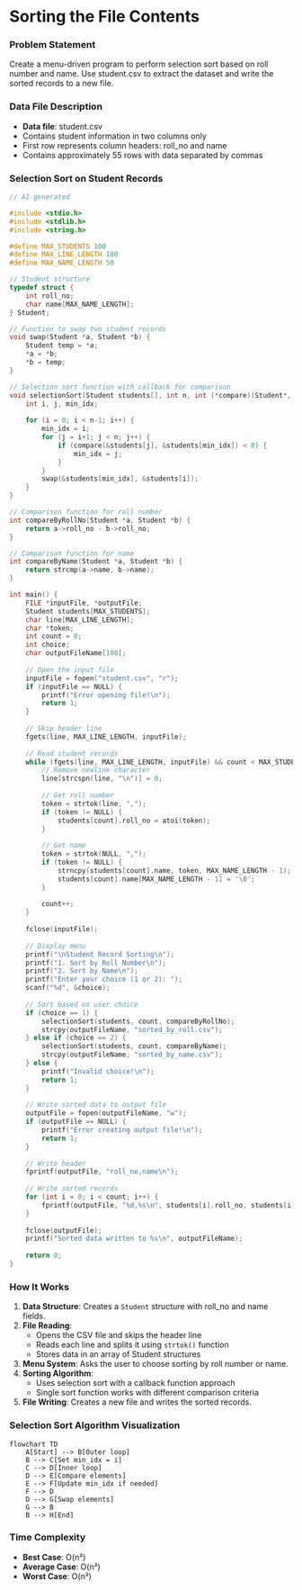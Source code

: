 # Sorting the File Contents

### Problem Statement

Create a menu-driven program to perform selection sort based on roll number and name. Use student.csv to extract the dataset and write the sorted records to a new file.

### Data File Description

- **Data file**: student.csv
- Contains student information in two columns only
- First row represents column headers: roll_no and name
- Contains approximately 55 rows with data separated by commas

### Selection Sort on Student Records

```c
// AI generated

#include <stdio.h>
#include <stdlib.h>
#include <string.h>

#define MAX_STUDENTS 100
#define MAX_LINE_LENGTH 100
#define MAX_NAME_LENGTH 50

// Student structure
typedef struct {
    int roll_no;
    char name[MAX_NAME_LENGTH];
} Student;

// Function to swap two student records
void swap(Student *a, Student *b) {
    Student temp = *a;
    *a = *b;
    *b = temp;
}

// Selection sort function with callback for comparison
void selectionSort(Student students[], int n, int (*compare)(Student*, Student*)) {
    int i, j, min_idx;
    
    for (i = 0; i < n-1; i++) {
        min_idx = i;
        for (j = i+1; j < n; j++) {
            if (compare(&students[j], &students[min_idx]) < 0) {
                min_idx = j;
            }
        }
        swap(&students[min_idx], &students[i]);
    }
}

// Comparison function for roll number
int compareByRollNo(Student *a, Student *b) {
    return a->roll_no - b->roll_no;
}

// Comparison function for name
int compareByName(Student *a, Student *b) {
    return strcmp(a->name, b->name);
}

int main() {
    FILE *inputFile, *outputFile;
    Student students[MAX_STUDENTS];
    char line[MAX_LINE_LENGTH];
    char *token;
    int count = 0;
    int choice;
    char outputFileName[100];
    
    // Open the input file
    inputFile = fopen("student.csv", "r");
    if (inputFile == NULL) {
        printf("Error opening file!\n");
        return 1;
    }
    
    // Skip header line
    fgets(line, MAX_LINE_LENGTH, inputFile);
    
    // Read student records
    while (fgets(line, MAX_LINE_LENGTH, inputFile) && count < MAX_STUDENTS) {
        // Remove newline character
        line[strcspn(line, "\n")] = 0;
        
        // Get roll number
        token = strtok(line, ",");
        if (token != NULL) {
            students[count].roll_no = atoi(token);
        }
        
        // Get name
        token = strtok(NULL, ",");
        if (token != NULL) {
            strncpy(students[count].name, token, MAX_NAME_LENGTH - 1);
            students[count].name[MAX_NAME_LENGTH - 1] = '\0';
        }
        
        count++;
    }
    
    fclose(inputFile);
    
    // Display menu
    printf("\nStudent Record Sorting\n");
    printf("1. Sort by Roll Number\n");
    printf("2. Sort by Name\n");
    printf("Enter your choice (1 or 2): ");
    scanf("%d", &choice);
    
    // Sort based on user choice
    if (choice == 1) {
        selectionSort(students, count, compareByRollNo);
        strcpy(outputFileName, "sorted_by_roll.csv");
    } else if (choice == 2) {
        selectionSort(students, count, compareByName);
        strcpy(outputFileName, "sorted_by_name.csv");
    } else {
        printf("Invalid choice!\n");
        return 1;
    }
    
    // Write sorted data to output file
    outputFile = fopen(outputFileName, "w");
    if (outputFile == NULL) {
        printf("Error creating output file!\n");
        return 1;
    }
    
    // Write header
    fprintf(outputFile, "roll_no,name\n");
    
    // Write sorted records
    for (int i = 0; i < count; i++) {
        fprintf(outputFile, "%d,%s\n", students[i].roll_no, students[i].name);
    }
    
    fclose(outputFile);
    printf("Sorted data written to %s\n", outputFileName);
    
    return 0;
}
```

### How It Works

1. **Data Structure**: Creates a `Student` structure with roll_no and name fields.
2. **File Reading**: 
   - Opens the CSV file and skips the header line
   - Reads each line and splits it using `strtok()` function
   - Stores data in an array of Student structures
3. **Menu System**: Asks the user to choose sorting by roll number or name.
4. **Sorting Algorithm**:
   - Uses selection sort with a callback function approach
   - Single sort function works with different comparison criteria
5. **File Writing**: Creates a new file and writes the sorted records.

### Selection Sort Algorithm Visualization

```mermaid
flowchart TD
    A[Start] --> B[Outer loop]
    B --> C[Set min_idx = i]
    C --> D[Inner loop]
    D --> E[Compare elements]
    E --> F[Update min_idx if needed]
    F --> D
    D --> G[Swap elements]
    G --> B
    B --> H[End]
```


### Time Complexity

- **Best Case**: O(n²)
- **Average Case**: O(n²)
- **Worst Case**: O(n²)
